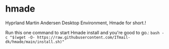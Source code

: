 # hmade
Hyprland Martin Andersen Desktop Environment, Hmade for short.!

Run this one command to start Hmade install and you're good to go.:
`bash -c "$(wget -O- https://raw.githubusercontent.com/ITmail-dk/hmade/main/install.sh)"`
